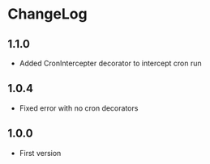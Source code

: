 # ChangeLog

## 1.1.0

-   Added CronIntercepter decorator to intercept cron run

## 1.0.4

-   Fixed error with no cron decorators

## 1.0.0

-   First version
